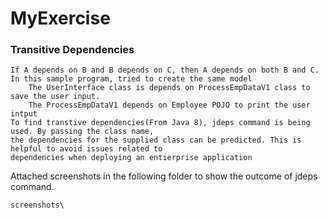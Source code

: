 # MyExercise

### Transitive Dependencies

    If A depends on B and B depends on C, then A depends on both B and C.
    In this sample program, tried to create the same model
        The UserInterface class is depends on ProcessEmpDataV1 class to save the user input. 
        The ProcessEmpDataV1 depends on Employee POJO to print the user intput
    To find transtive dependencies(From Java 8), jdeps command is being used. By passing the class name, 
    the dependencies for the supplied class can be predicted. This is helpful to avoid issues related to 
    dependencies when deploying an entierprise application

Attached screenshots in the following folder to show the outcome of jdeps command.

    screenshots\